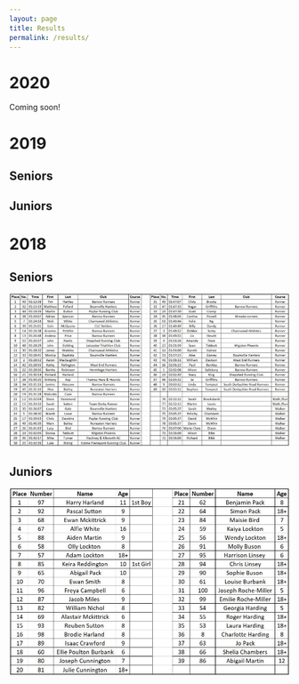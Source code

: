 ```yaml
---
layout: page
title: Results
permalink: /results/
---
```


# 2020

Coming soon!

# 2019

## Seniors

## Juniors

# 2018

## Seniors

![Results 2018 Seniors](/images/2018_Results.jpg)

## Juniors

![Results 2018 Juniors](/images/2018_Results_Juniors.jpg)
